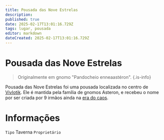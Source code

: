 ```yaml
---
title: Pousada das Nove Estrelas
description: 
published: true
date: 2025-02-17T13:01:16.729Z
tags: lugar, pousada
editor: markdown
dateCreated: 2025-02-17T13:01:16.729Z
---
```


# Pousada das Nove Estrelas
> Originalmente em gnomo "Pandocheio enneaastéron".
{.is-info}

Pousada das Nove Estrelas foi uma pousada localizada no centro de [Vivlotik](/lugares/plano-material/drafeon/sudoeste-de-drafeon/vivlotik). Ele é mantida pela família de gnomos Asteron, e recebeu o nome por ser criada por 9 irmãos ainda na [era do caos](/linha-do-tempo).

# Informações
`Tipo` Taverna
`Proprietário` 

